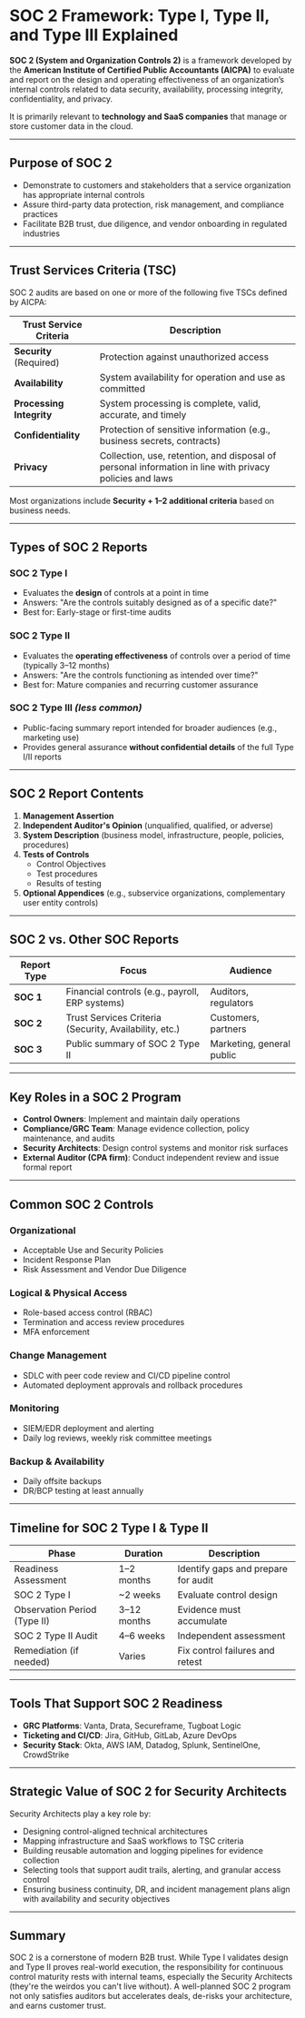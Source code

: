 # SOC 2 Framework: Type I, Type II, and Type III Explained

**SOC 2 (System and Organization Controls 2)** is a framework developed by the **American Institute of Certified Public Accountants (AICPA)** to evaluate and report on the design and operating effectiveness of an organization’s internal controls related to data security, availability, processing integrity, confidentiality, and privacy.

It is primarily relevant to **technology and SaaS companies** that manage or store customer data in the cloud.

---

## Purpose of SOC 2

- Demonstrate to customers and stakeholders that a service organization has appropriate internal controls
- Assure third-party data protection, risk management, and compliance practices
- Facilitate B2B trust, due diligence, and vendor onboarding in regulated industries

---

## Trust Services Criteria (TSC)
SOC 2 audits are based on one or more of the following five TSCs defined by AICPA:

| Trust Service Criteria | Description |
|------------------------|-------------|
| **Security** (Required) | Protection against unauthorized access |
| **Availability** | System availability for operation and use as committed |
| **Processing Integrity** | System processing is complete, valid, accurate, and timely |
| **Confidentiality** | Protection of sensitive information (e.g., business secrets, contracts) |
| **Privacy** | Collection, use, retention, and disposal of personal information in line with privacy policies and laws |

Most organizations include **Security + 1–2 additional criteria** based on business needs.

---

## Types of SOC 2 Reports

### SOC 2 Type I
- Evaluates the **design** of controls at a point in time
- Answers: "Are the controls suitably designed as of a specific date?"
- Best for: Early-stage or first-time audits

### SOC 2 Type II
- Evaluates the **operating effectiveness** of controls over a period of time (typically 3–12 months)
- Answers: "Are the controls functioning as intended over time?"
- Best for: Mature companies and recurring customer assurance

### SOC 2 Type III *(less common)*
- Public-facing summary report intended for broader audiences (e.g., marketing use)
- Provides general assurance **without confidential details** of the full Type I/II reports

---

## SOC 2 Report Contents

1. **Management Assertion**
2. **Independent Auditor's Opinion** (unqualified, qualified, or adverse)
3. **System Description** (business model, infrastructure, people, policies, procedures)
4. **Tests of Controls**
   - Control Objectives
   - Test procedures
   - Results of testing
5. **Optional Appendices** (e.g., subservice organizations, complementary user entity controls)

---

## SOC 2 vs. Other SOC Reports

| Report Type | Focus | Audience |
|-------------|-------|----------|
| **SOC 1** | Financial controls (e.g., payroll, ERP systems) | Auditors, regulators |
| **SOC 2** | Trust Services Criteria (Security, Availability, etc.) | Customers, partners |
| **SOC 3** | Public summary of SOC 2 Type II | Marketing, general public |

---

## Key Roles in a SOC 2 Program

- **Control Owners**: Implement and maintain daily operations
- **Compliance/GRC Team**: Manage evidence collection, policy maintenance, and audits
- **Security Architects**: Design control systems and monitor risk surfaces
- **External Auditor (CPA firm)**: Conduct independent review and issue formal report

---

## Common SOC 2 Controls

### Organizational
- Acceptable Use and Security Policies
- Incident Response Plan
- Risk Assessment and Vendor Due Diligence

### Logical & Physical Access
- Role-based access control (RBAC)
- Termination and access review procedures
- MFA enforcement

### Change Management
- SDLC with peer code review and CI/CD pipeline control
- Automated deployment approvals and rollback procedures

### Monitoring
- SIEM/EDR deployment and alerting
- Daily log reviews, weekly risk committee meetings

### Backup & Availability
- Daily offsite backups
- DR/BCP testing at least annually

---

## Timeline for SOC 2 Type I & Type II

| Phase | Duration | Description |
|-------|----------|-------------|
| Readiness Assessment | 1–2 months | Identify gaps and prepare for audit |
| SOC 2 Type I | ~2 weeks | Evaluate control design |
| Observation Period (Type II) | 3–12 months | Evidence must accumulate |
| SOC 2 Type II Audit | 4–6 weeks | Independent assessment |
| Remediation (if needed) | Varies | Fix control failures and retest |

---

## Tools That Support SOC 2 Readiness

- **GRC Platforms**: Vanta, Drata, Secureframe, Tugboat Logic
- **Ticketing and CI/CD**: Jira, GitHub, GitLab, Azure DevOps
- **Security Stack**: Okta, AWS IAM, Datadog, Splunk, SentinelOne, CrowdStrike

---

## Strategic Value of SOC 2 for Security Architects

Security Architects play a key role by:
- Designing control-aligned technical architectures
- Mapping infrastructure and SaaS workflows to TSC criteria
- Building reusable automation and logging pipelines for evidence collection
- Selecting tools that support audit trails, alerting, and granular access control
- Ensuring business continuity, DR, and incident management plans align with availability and security objectives

---

## Summary

SOC 2 is a cornerstone of modern B2B trust. While Type I validates design and Type II proves real-world execution, the responsibility for continuous control maturity rests with internal teams, especially the Security Architects (they're the weirdos you can't live without). A well-planned SOC 2 program not only satisfies auditors but accelerates deals, de-risks your architecture, and earns customer trust.

